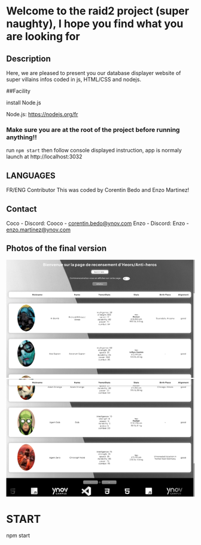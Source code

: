# Welcome to the raid2 project (super naughty), I hope you find what you are looking for

## Description

Here, we are pleased to present you our database displayer website of super villains infos coded in js, HTML/CSS and nodejs.

##Facility

install Node.js

Node.js: https://nodejs.org/fr

### Make sure you are at the root of the project before running anything!!

run `npm start`
then follow console displayed instruction, app is normaly launch at http://localhost:3032

## LANGUAGES

FR/ENG
Contributor
This was coded by Corentin Bedo and Enzo Martinez!

## Contact

Coco - Discord: Cooco - corentin.bedo@ynov.com
Enzo - Discord: Enzo - enzo.martinez@ynov.com

## Photos of the final version

![html page](/public/img/readmeImg/topPage.png)
![html page](/public/img/readmeImg/bottomPage.png)

# START

npm start
